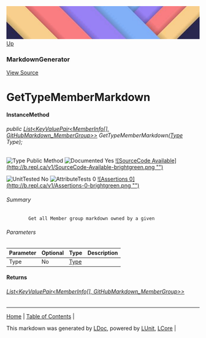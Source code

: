 ![](../Content/LDoc-banner-small.png "")
[Up](MarkdownGenerator.md)
### MarkdownGenerator
[View Source](../Markdown/MarkdownGenerator.cs)
# GetTypeMemberMarkdown
#### InstanceMethod
###### public <a href="https://www.google.com/#q=C%23+System.Collections.Generic.List<KeyValuePair<MemberInfo[], GitHubMarkdown_MemberGroup>>" alt="Search for this type" target="_blank">List&lt;KeyValuePair&lt;MemberInfo[], GitHubMarkdown_MemberGroup&gt;&gt;</a> GetTypeMemberMarkdown(<a href="https://www.google.com/#q=C%23+System.Type" alt="Search for this type" target="_blank">Type</a> Type);

![Type Public Method](http://b.repl.ca/v1/Type-Public%20Method-lightgrey.png "") ![Documented Yes](http://b.repl.ca/v1/Documented-Yes-brightgreen.png "") [![SourceCode Available](http://b.repl.ca/v1/SourceCode-Available-brightgreen.png &quot;&quot;)](../Markdown/MarkdownGenerator.cs#L331)

![UnitTested No](http://b.repl.ca/v1/UnitTested-No-lightgrey.png "") ![AttributeTests 0](http://b.repl.ca/v1/AttributeTests-0-lightgrey.png "") [![Assertions 0](http://b.repl.ca/v1/Assertions-0-brightgreen.png &quot;&quot;)](../Markdown/MarkdownGenerator.cs)
###### Summary

            Get all Member group markdown owned by a given 
###### Parameters

Parameter | Optional | Type | Description
:---  | :---  | :---  | :--- 
Type | No | <a href="https://www.google.com/#q=C%23+System.Type" alt="Search for this type" target="_blank">Type</a> | 

#### Returns
###### <a href="https://www.google.com/#q=C%23+System.Collections.Generic.List<KeyValuePair<MemberInfo[], GitHubMarkdown_MemberGroup>>" alt="Search for this type" target="_blank">List&lt;KeyValuePair&lt;MemberInfo[], GitHubMarkdown_MemberGroup&gt;&gt;</a>
---

[Home](../../README.md) | [Table of Contents](../../TableOfContents.md) | 


This markdown was generated by [LDoc](https://github.com/CodeSingularity/LDoc), powered by [LUnit](https://github.com/CodeSingularity/LUnit), [LCore](https://github.com/CodeSingularity/LCore) | 

